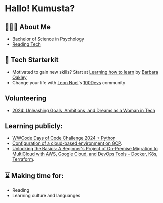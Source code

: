 # Hallo! Kumusta?

## 👩🏻‍💻 About Me
- Bachelor of Science in Psychology
- [Reading Tech](https://github.com/agcdtmr/women-in-tech-books/blob/main/README.md)


## 🚀 Tech Starterkit
- Motivated to gain new skills? Start at [Learning how to learn](https://www.coursera.org/learn/learning-how-to-learn) by [Barbara Oakley](https://barbaraoakley.com/)
- Change your life with [Leon Noel](https://leonnoel.com/)'s [100Devs](https://leonnoel.com/100devs/) community


## Volunteering

- [2024: Unleashing Goals, Ambitions, and Dreams as a Woman in Tech](https://www.linkedin.com/posts/anjcalleja_womensupportingwomen-womenintech-techempowerment-activity-7160954169057562624-KN4A?utm_source=share&utm_medium=member_desktop)

## Learning publicly:

- [WWCode Days of Code Challenge 2024 + Python](https://www.linkedin.com/posts/anjcalleja_github-agcdtmrwwcode-days-of-code-challenge-activity-7161348732716765185-Zo5V?utm_source=share&utm_medium=member_desktop)
- [Configuration of a cloud-based environment on GCP](https://www.linkedin.com/posts/anjcalleja_techproject-gcp-cloud-activity-7163127536321826816-jdzi?utm_source=share&utm_medium=member_desktop).
- [Unlocking the Basics: A Beginner's Project of On-Premise Migration to MultiCloud with AWS, Google Cloud, and DevOps Tools – Docker, K8s, Terraform](https://www.linkedin.com/posts/anjcalleja_unlocking-the-basics-a-beginners-project-activity-7160662363644289025-MTLh?utm_source=share&utm_medium=member_desktop).


## ⌛ Making time for:

- Reading
- Learning culture and languanges


<!-- 

[![Top Langs](https://github-readme-stats.vercel.app/api/top-langs/?username=agcdtmr&layout=compact&theme=vision-friendly-dark)](https://github.com/anuraghazra/github-readme-stats)


## 🚧 Projects
A mix of personal and freelance projects, so far
- Mini [coding challenges](https://github.com/agcdtmr/curly-octo-broccoli)
- [Cloud Engineering Project](https://github.com/agcdtmr/techgrounds-anj-dtmr) at Techgrounds
- Finished with Merit award for an intensive [Software Engineering](https://github.com/agcdtmr/cfg_group_project/blob/main/Certificate%2012.04.23.pdf) and [React Native Mobile Development](https://github.com/agcdtmr/christmas-travel/blob/main/Certificate.pdf) course at [CFG](https://codefirstgirls.com/)
- [100-hour project](https://github.com/agcdtmr/100hr-project-others) of [100Devs Agency](https://leonnoel.com/100devs/) (community-taught) Full-Stack Software Engineers
- Exploring [Data](https://github.com/agcdtmr/data)
- Learning [C](https://github.com/agcdtmr/exploring-c) to fulfill my curiosity
- [SQL](https://github.com/agcdtmr/sql-projects) Trials
- A piece of [Python](https://github.com/agcdtmr/learning-python-again)




## ❤️‍🔥 I’m passionate about (in no particular order):
- Diversity, Equity, and Inclusion
- Learning
- Psychology 
- Management: Planning, Organizing, Leading
- Community Building
- Reading
- Mental Health
- Data (especially about how datas of women are currently used, not at all used and ‘biasedly’ used)
- Tech development affecting societal evolution
-->
